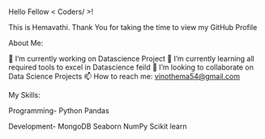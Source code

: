 Hello Fellow < Coders/ >! 

This is Hemavathi. Thank You for taking the time to view my GitHub Profile

About Me:

🔭 I’m currently working on Datascience Project
🌱 I’m currently learning all required tools to excel in Datascience feild
👯 I’m looking to collaborate on Data Science Projects
📫 How to reach me: vinothema54@gmail.com


My Skills:

Programming-  Python 
							Pandas
	
Development-  MongoDB
							Seaborn
							NumPy
							Scikit learn
		
	
